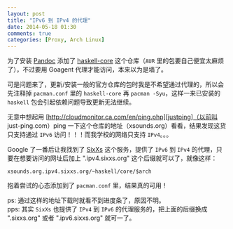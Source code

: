 ```yaml
---
layout: post
title: "IPv6 到 IPv4 的代理"
date: 2014-05-18 01:30
comments: true
categories: [Proxy, Arch Linux]
---
```


为了安装 [Pandoc][pandoc] 添加了 [haskell-core][repo] 这个仓库（`AUR` 里的包要自己便宜太麻烦了），不过要用 Goagent 代理才能访问，本来以为是墙了。   

可是问题来了，更新/安装一般的官方仓库的包时我是不希望通过代理的，所以会先注释掉 `pacman.conf` 里的 `haskell-core` 再 `pacman -Syu`，这样一来已安装的 `haskell` 包会引起依赖问题导致更新无法继续。   

无意中想起用 [http://cloudmonitor.ca.com/en/ping.php][justping]（以前叫 just-ping.com）ping 一下这个仓库的地址（xsounds.org）看看，结果发现这货只支持通过 `IPv6` 访问！！！而我学校的网络只支持 `IPv4`。。。   

Google 了一番后让我找到了 [SixXs][sixxs] 这个服务，提供了 `IPv6` 到 `IPv4` 的代理，只要在想要访问的网址后加上 ".ipv4.sixxs.org" 这个后缀就可以了，就像这样：
```
xsounds.org.ipv4.sixxs.org/~haskell/core/$arch
```
抱着尝试的心态添加到了 `pacman.conf` 里，结果真的可用！   

ps: 通过这样的地址下载时就看不到进度条了，原因不明。   
pps: 其实 `SixXs` 也提供了 `IPv4` 到 `IPv6` 的代理服务的，把上面的后缀换成 ".sixxs.org" 或者 ".ipv6.sixxs.org" 就可一了。



[pandoc]: http://johnmacfarlane.net/pandoc/
[repo]: https://wiki.archlinux.org/index.php/Unofficial_user_repositories#haskell-core
[justping]: http://cloudmonitor.ca.com/en/ping.php
[sixxs]: https://www.sixxs.net/tools/gateway/
